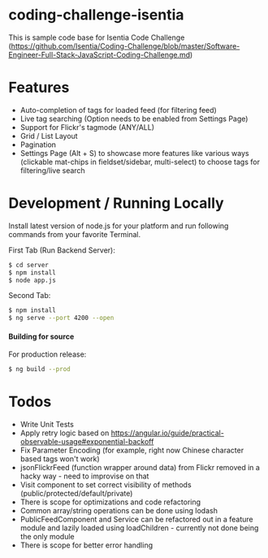 # coding-challenge-isentia

This is sample code base for Isentia Code Challenge (https://github.com/Isentia/Coding-Challenge/blob/master/Software-Engineer-Full-Stack-JavaScript-Coding-Challenge.md)

# Features

  - Auto-completion of tags for loaded feed (for filtering feed)
  - Live tag searching (Option needs to be enabled from Settings Page)
  - Support for Flickr's tagmode (ANY/ALL)
  - Grid / List Layout
  - Pagination
  - Settings Page (Alt + S) to showcase more features like various ways (clickable mat-chips in fieldset/sidebar, multi-select) to choose tags for filtering/live search


# Development / Running Locally

Install latest version of node.js for your platform and run following commands from your favorite Terminal.

First Tab (Run Backend Server):
```sh
$ cd server
$ npm install
$ node app.js
```

Second Tab:
```sh
$ npm install
$ ng serve --port 4200 --open
```

#### Building for source
For production release:
```sh
$ ng build --prod
```


# Todos

 - Write Unit Tests
 - Apply retry logic based on https://angular.io/guide/practical-observable-usage#exponential-backoff
 - Fix Parameter Encoding (for example, right now Chinese character based tags won't work)
 - jsonFlickrFeed (function wrapper around data) from Flickr removed in a hacky way - need to improvise on that
 - Visit component to set correct visibility of methods (public/protected/default/private)
 - There is scope for optimizations and code refactoring
 - Common array/string operations can be done using lodash
 - PublicFeedComponent and Service can be refactored out in a feature module and lazily loaded using loadChildren - currently not done being the only module
 - There is scope for better error handling

